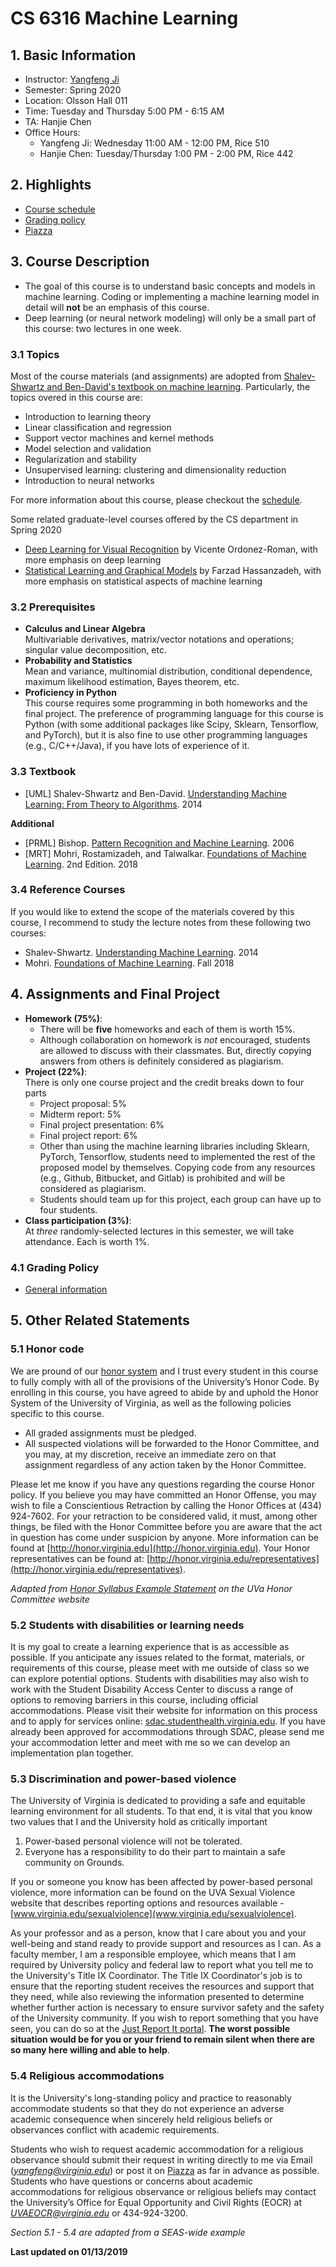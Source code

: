 # CS 6316 Machine Learning
  

## 1. Basic Information

- Instructor: [Yangfeng Ji](http://yangfengji.net)
- Semester: Spring 2020
- Location: Olsson Hall 011
- Time: Tuesday and Thursday 5:00 PM - 6:15 AM
- TA: Hanjie Chen
- Office Hours: 
	- Yangfeng Ji: Wednesday 11:00 AM - 12:00 PM, Rice 510
	- Hanjie Chen: Tuesday/Thursday 1:00 PM - 2:00 PM, Rice 442

## 2. Highlights

- [Course schedule](schedule.md)
- [Grading policy](grade.md)
- [Piazza](https://piazza.com/class/k4cu3bz7fvt1xy)

## 3. Course Description

- The goal of this course is to understand basic concepts and models in machine learning. Coding or implementing a machine learning model in detail will **not** be an emphasis of this course.
- Deep learning (or neural network modeling) will only be a small part of this course: two lectures in one week.

### 3.1 Topics 

Most of the course materials (and assignments) are adopted from [Shalev-Shwartz and Ben-David's textbook on machine learning](https://www.cse.huji.ac.il/~shais/UnderstandingMachineLearning/). Particularly, the topics overed in this course are:

- Introduction to learning theory
- Linear classification and regression
- Support vector machines and kernel methods
- Model selection and validation
- Regularization and stability
- Unsupervised learning: clustering and dimensionality reduction
- Introduction to neural networks

For more information about this course, please checkout the [schedule](schedule.md).

Some related graduate-level courses offered by the CS department in Spring 2020

- [Deep Learning for Visual Recognition](http://vicenteordonez.com/deeplearning/) by Vicente Ordonez-Roman, with more emphasis on deep learning
- [Statistical Learning and Graphical Models](http://ips.lab.virginia.edu/teaching/slgm/) by Farzad Hassanzadeh, with more emphasis on statistical aspects of machine learning


### 3.2 Prerequisites

- **Calculus and Linear Algebra**<br> Multivariable derivatives, matrix/vector notations and operations; singular value decomposition, etc.
- **Probability and Statistics**<br> Mean and variance, multinomial distribution, conditional dependence, maximum likelihood estimation, Bayes theorem, etc.
- **Proficiency in Python**<br> This course requires some programming in both homeworks and the final project. The preference of programming language for this course is Python (with some additional packages like Scipy, Sklearn, Tensorflow, and PyTorch), but it is also fine to use other programming languages (e.g., C/C++/Java), if you have lots of experience of it.


### 3.3 Textbook

- [UML] Shalev-Shwartz and Ben-David. [Understanding Machine Learning: From Theory to Algorithms](https://www.cse.huji.ac.il/~shais/UnderstandingMachineLearning/). 2014

**Additional**

- [PRML] Bishop. [Pattern Recognition and Machine Learning](https://www.microsoft.com/en-us/research/publication/pattern-recognition-machine-learning/). 2006
- [MRT] Mohri, Rostamizadeh, and Talwalkar. [Foundations of Machine Learning](). 2nd Edition. 2018

### 3.4 Reference Courses

If you would like to extend the scope of the materials covered by this course, I recommend to study the lecture notes from these following two courses:

- Shalev-Shwartz. [Understanding Machine Learning](https://www.cse.huji.ac.il/~shais/IML2014.html). 2014
- Mohri. [Foundations of Machine Learning](https://cs.nyu.edu/~mohri/ml18/). Fall 2018

## 4. Assignments and Final Project

- **Homework (75%)**:
	- There will be **five** homeworks and each of them is worth 15%. 
	- Although collaboration on homework is *not* encouraged, students are allowed to discuss with their classmates. But, directly copying answers from others is definitely considered as plagiarism.
- **Project (22%)**:<br> There is only one course project and the credit breaks down to four parts
    - Project proposal: 5%
    - Midterm report: 5%
    - Final project presentation: 6%
    - Final project report: 6%
    - Other than using the machine learning libraries including Sklearn, PyTorch, Tensorflow, students need to implemented the rest of the proposed model by themselves. Copying code from any resources (e.g., Github, Bitbucket, and Gitlab) is prohibited and will be considered as plagiarism.
    - Students should team up for this project, each group can have up to four students.
- **Class participation (3%)**:<br> At *three* randomly-selected lectures in this semester, we will take attendance. Each is worth 1%.

### 4.1 Grading Policy

- [General information](grade.md)

## 5. Other Related Statements

### 5.1 Honor code

We are pround of our [honor system](https://en.wikipedia.org/wiki/Honor_system_at_the_University_of_Virginia) and I trust every student in this course to fully comply with all of the provisions of the University’s Honor Code. By enrolling in this course, you have agreed to abide by and uphold the Honor System of the University of Virginia, as well as the following policies specific to this course.

- All graded assignments must be pledged.
- All suspected violations will be forwarded to the Honor Committee, and you may, at my discretion, receive an immediate zero on that assignment regardless of any action taken by the Honor Committee.

Please let me know if you have any questions regarding the course Honor policy. If you believe you may have committed an Honor Offense, you may wish to file a Conscientious Retraction by calling the Honor Offices at (434) 924-7602. For your retraction to be considered valid, it must, among other things, be filed with the Honor Committee before you are aware that the act in question has come under suspicion by anyone. More information can be found at [http://honor.virginia.edu](http://honor.virginia.edu). Your Honor representatives can be found at: [http://honor.virginia.edu/representatives](http://honor.virginia.edu/representatives). 

*Adapted from [Honor Syllabus Example Statement](https://honor.virginia.edu/statement) on the UVa Honor Committee website*

### 5.2 Students with disabilities or learning needs

It is my goal to create a learning experience that is as accessible as possible. If you anticipate any issues related to the format, materials, or requirements of this course, please meet with me outside of class so we can explore potential options. Students with disabilities may also wish to work with the Student Disability Access Center to discuss a range of options to removing barriers in this course, including official accommodations. Please visit their website for information on this process and to apply for services online: [sdac.studenthealth.virginia.edu](sdac.studenthealth.virginia.edu). If you have already been approved for accommodations through SDAC, please send me your accommodation letter and meet with me so we can develop an implementation plan together.

### 5.3 Discrimination and power-based violence

The University of Virginia is dedicated to providing a safe and equitable learning environment for all students. To that end, it is vital that you know two values that I and the University hold as critically important

1.	Power-based personal violence will not be tolerated.
2.	Everyone has a responsibility to do their part to maintain a safe community on Grounds.

If you or someone you know has been affected by power-based personal violence, more information can be found on the UVA Sexual Violence website that describes reporting options and resources available - [www.virginia.edu/sexualviolence](www.virginia.edu/sexualviolence).

As your professor and as a person, know that I care about you and your well-being and stand ready to provide support and resources as I can. As a faculty member, I am a responsible employee, which means that I am required by University policy and federal law to report what you tell me to the University's Title IX Coordinator. The Title IX Coordinator's job is to ensure that the reporting student receives the resources and support that they need, while also reviewing the information presented to determine whether further action is necessary to ensure survivor safety and the safety of the University community. If you wish to report something that you have seen, you can do so at the [Just Report It portal](http://justreportit.virginia.edu). **The worst possible situation would be for you or your friend to remain silent when there are so many here willing and able to help**.

### 5.4 Religious accommodations

It is the University's long-standing policy and practice to reasonably accommodate students so that they do not experience an adverse academic consequence when sincerely held religious beliefs or observances conflict with academic requirements.

Students who wish to request academic accommodation for a religious observance should submit their request in writing directly to me via Email (*yangfeng@virginia.edu*) or post it on [Piazza](https://piazza.com/virginia/fall2019/cs6501005/home) as far in advance as possible. Students who have questions or concerns about academic accommodations for religious observance or religious beliefs may contact the University’s Office for Equal Opportunity and Civil Rights (EOCR) at *UVAEOCR@virginia.edu* or 434-924-3200.

*Section 5.1 - 5.4 are adapted from a SEAS-wide example*

**Last updated on 01/13/2019**
